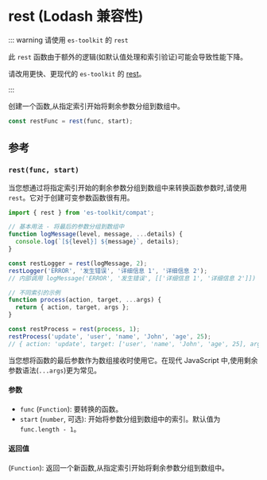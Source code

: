 # rest (Lodash 兼容性)

::: warning 请使用 `es-toolkit` 的 `rest`

此 `rest` 函数由于额外的逻辑(如默认值处理和索引验证)可能会导致性能下降。

请改用更快、更现代的 `es-toolkit` 的 [rest](../../function/rest.md)。

:::

创建一个函数,从指定索引开始将剩余参数分组到数组中。

```typescript
const restFunc = rest(func, start);
```

## 参考

### `rest(func, start)`

当您想通过将指定索引开始的剩余参数分组到数组中来转换函数参数时,请使用 `rest`。它对于创建可变参数函数很有用。

```typescript
import { rest } from 'es-toolkit/compat';

// 基本用法 - 将最后的参数分组到数组中
function logMessage(level, message, ...details) {
  console.log(`[${level}] ${message}`, details);
}

const restLogger = rest(logMessage, 2);
restLogger('ERROR', '发生错误', '详细信息 1', '详细信息 2');
// 内部调用 logMessage('ERROR', '发生错误', [['详细信息 1', '详细信息 2']])

// 不同索引的示例
function process(action, target, ...args) {
  return { action, target, args };
}

const restProcess = rest(process, 1);
restProcess('update', 'user', 'name', 'John', 'age', 25);
// { action: 'update', target: ['user', 'name', 'John', 'age', 25], args: [] }
```

当您想将函数的最后参数作为数组接收时使用它。在现代 JavaScript 中,使用剩余参数语法(`...args`)更为常见。

#### 参数

- `func` (`Function`): 要转换的函数。
- `start` (`number`, 可选): 开始将参数分组到数组中的索引。默认值为 `func.length - 1`。

#### 返回值

(`Function`): 返回一个新函数,从指定索引开始将剩余参数分组到数组中。

